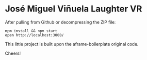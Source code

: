 # José Miguel Viñuela Laughter VR

After pulling from Github or decompressing the ZIP file: 

    npm install && npm start
    open http://localhost:3000/

This little project is built upon the aframe-boilerplate original code.

Cheers!